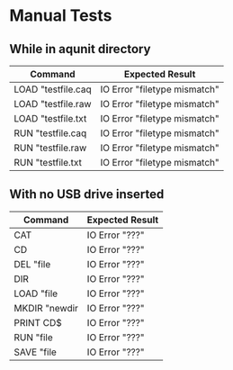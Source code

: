 # Manual Tests

## While in aqunit directory

| Command            | Expected Result              |
| ------------------ | ---------------------------- |
| LOAD "testfile.caq | IO Error "filetype mismatch" |
| LOAD "testfile.raw | IO Error "filetype mismatch" |
| LOAD "testfile.txt | IO Error "filetype mismatch" |
| RUN "testfile.caq  | IO Error "filetype mismatch" |
| RUN "testfile.raw  | IO Error "filetype mismatch" |
| RUN "testfile.txt  | IO Error "filetype mismatch" |

## With no USB drive inserted

| Command       | Expected Result  |
| ------------- | ---------------- |
| CAT           | IO Error "???"   |
| CD            | IO Error "???"   |
| DEL "file     | IO Error "???"   |
| DIR           | IO Error "???"   |
| LOAD "file    | IO Error "???"   |
| MKDIR "newdir | IO Error "???"   |
| PRINT CD$     | IO Error "???"   |
| RUN "file     | IO Error "???"   |
| SAVE "file    | IO Error "???"   |
